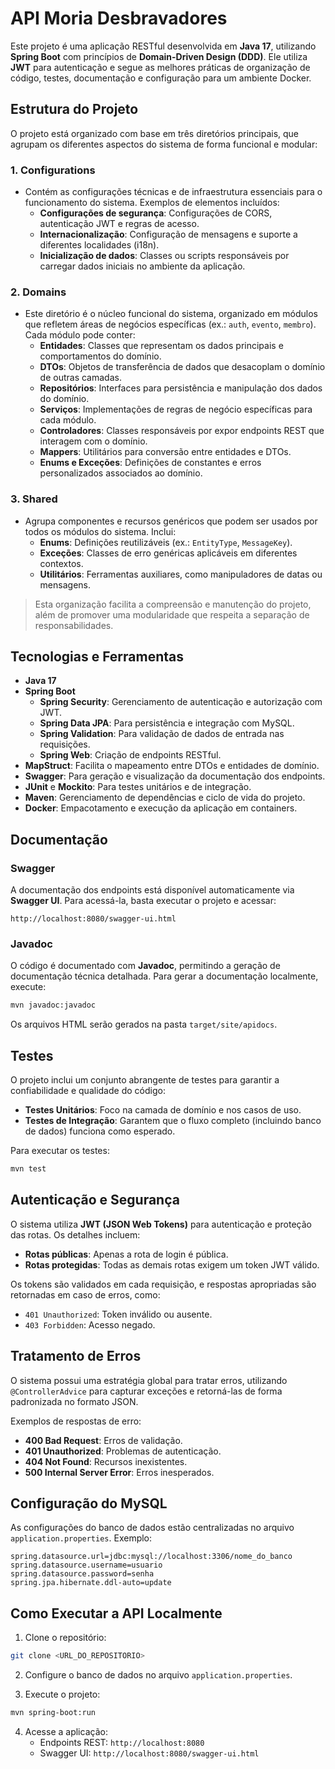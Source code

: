 # API Moria Desbravadores

Este projeto é uma aplicação RESTful desenvolvida em **Java 17**, utilizando **Spring Boot** com princípios de **Domain-Driven Design (DDD)**. Ele utiliza **JWT** para autenticação e segue as melhores práticas de organização de código, testes, documentação e configuração para um ambiente Docker.

##  Estrutura do Projeto

O projeto está organizado com base em três diretórios principais, que agrupam os diferentes aspectos do sistema de forma funcional e modular:

### **1. Configurations**
   - Contém as configurações técnicas e de infraestrutura essenciais para o funcionamento do sistema. Exemplos de elementos incluídos:
     - **Configurações de segurança**: Configurações de CORS, autenticação JWT e regras de acesso.
     - **Internacionalização**: Configuração de mensagens e suporte a diferentes localidades (i18n).
     - **Inicialização de dados**: Classes ou scripts responsáveis por carregar dados iniciais no ambiente da aplicação.

### **2. Domains**
   - Este diretório é o núcleo funcional do sistema, organizado em módulos que refletem áreas de negócios específicas (ex.: `auth`, `evento`, `membro`). Cada módulo pode conter:
     - **Entidades**: Classes que representam os dados principais e comportamentos do domínio.
     - **DTOs**: Objetos de transferência de dados que desacoplam o domínio de outras camadas.
     - **Repositórios**: Interfaces para persistência e manipulação dos dados do domínio.
     - **Serviços**: Implementações de regras de negócio específicas para cada módulo.
     - **Controladores**: Classes responsáveis por expor endpoints REST que interagem com o domínio.
     - **Mappers**: Utilitários para conversão entre entidades e DTOs.
     - **Enums e Exceções**: Definições de constantes e erros personalizados associados ao domínio.

### **3. Shared**
   - Agrupa componentes e recursos genéricos que podem ser usados por todos os módulos do sistema. Inclui:
     - **Enums**: Definições reutilizáveis (ex.: `EntityType`, `MessageKey`).
     - **Exceções**: Classes de erro genéricas aplicáveis em diferentes contextos.
     - **Utilitários**: Ferramentas auxiliares, como manipuladores de datas ou mensagens.

> Esta organização facilita a compreensão e manutenção do projeto, além de promover uma modularidade que respeita a separação de responsabilidades.

## Tecnologias e Ferramentas

- **Java 17**
- **Spring Boot**
  - **Spring Security**: Gerenciamento de autenticação e autorização com JWT.
  - **Spring Data JPA**: Para persistência e integração com MySQL.
  - **Spring Validation**: Para validação de dados de entrada nas requisições.
  - **Spring Web**: Criação de endpoints RESTful.
- **MapStruct**: Facilita o mapeamento entre DTOs e entidades de domínio.
- **Swagger**: Para geração e visualização da documentação dos endpoints.
- **JUnit** e **Mockito**: Para testes unitários e de integração.
- **Maven**: Gerenciamento de dependências e ciclo de vida do projeto.
- **Docker**: Empacotamento e execução da aplicação em containers.

##  Documentação

### Swagger

A documentação dos endpoints está disponível automaticamente via **Swagger UI**. Para acessá-la, basta executar o projeto e acessar:

```
http://localhost:8080/swagger-ui.html
```

### Javadoc

O código é documentado com **Javadoc**, permitindo a geração de documentação técnica detalhada. Para gerar a documentação localmente, execute:

```bash
mvn javadoc:javadoc
```

Os arquivos HTML serão gerados na pasta `target/site/apidocs`.

##  Testes

O projeto inclui um conjunto abrangente de testes para garantir a confiabilidade e qualidade do código:

- **Testes Unitários**: Foco na camada de domínio e nos casos de uso.
- **Testes de Integração**: Garantem que o fluxo completo (incluindo banco de dados) funciona como esperado.

Para executar os testes:

```bash
mvn test
```

##  Autenticação e Segurança

O sistema utiliza **JWT (JSON Web Tokens)** para autenticação e proteção das rotas. Os detalhes incluem:

- **Rotas públicas**: Apenas a rota de login é pública.
- **Rotas protegidas**: Todas as demais rotas exigem um token JWT válido.

Os tokens são validados em cada requisição, e respostas apropriadas são retornadas em caso de erros, como:

- `401 Unauthorized`: Token inválido ou ausente.
- `403 Forbidden`: Acesso negado.

##  Tratamento de Erros

O sistema possui uma estratégia global para tratar erros, utilizando `@ControllerAdvice` para capturar exceções e retorná-las de forma padronizada no formato JSON.

Exemplos de respostas de erro:

- **400 Bad Request**: Erros de validação.
- **401 Unauthorized**: Problemas de autenticação.
- **404 Not Found**: Recursos inexistentes.
- **500 Internal Server Error**: Erros inesperados.

##  Configuração do MySQL

As configurações do banco de dados estão centralizadas no arquivo `application.properties`. Exemplo:

```properties
spring.datasource.url=jdbc:mysql://localhost:3306/nome_do_banco
spring.datasource.username=usuario
spring.datasource.password=senha
spring.jpa.hibernate.ddl-auto=update
```

##  Como Executar a API Localmente

1. Clone o repositório:

```bash
git clone <URL_DO_REPOSITORIO>
```

2. Configure o banco de dados no arquivo `application.properties`.

3. Execute o projeto:

```bash
mvn spring-boot:run
```

4. Acesse a aplicação:
   - Endpoints REST: `http://localhost:8080`
   - Swagger UI: `http://localhost:8080/swagger-ui.html`

